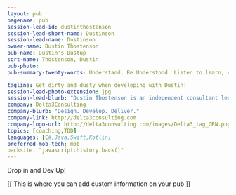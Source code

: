 ```yaml
---
layout: pub
pagename: pub
session-lead-id: dustinthostenson
session-lead-short-name: Dustinson
session-lead-name: Dustinson
owner-name: Dustin Thostenson
pub-name: Dustin's Dustup
sort-name: Thostenson, Dustin
pub-photo: 
pub-summary-twenty-words: Understand, Be Understood. Listen to learn, code cleanly to earn.

tagline: Get dirty and dusty when developing with Dustin!
session-lead-photo-extension: jpg
session-lead-blurb: "Dustin Thostenson is an independent consultant leading Delta3Consulting and working with Industrial Logic. He has been a developer, mentor, trainer and  coach for 2 decades. His passion lies in helping people grow and teams deliver. To keep it interesting he helps lead the Iowa .NET User Group and volunteers in Central Iowa. To keep it real he spends time with his wife and 4 kids. To keep it random he tweets @dustinson"
company: Delta3Consulting
company-blurb: "Design. Develop. Deliver."
company-link: http://delta3consulting.com
company-logo-url: http://delta3consulting.com/images/Delta3_tag_GRN.png
topics: [coaching,TDD]
languages: [C#,Java,Swift,Kotlin]
preferred-mob-tech: mob
backsite: "javascript:history.back()"
---
```

Drop in and Dev Up!

[[ This is where you can add custom information on your pub ]]
